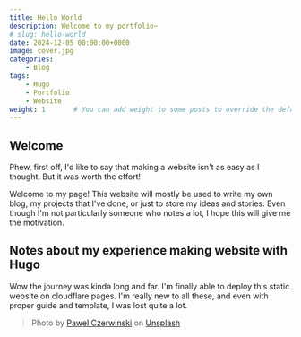 ```yaml
---
title: Hello World
description: Welcome to my portfolio~
# slug: hello-world
date: 2024-12-05 00:00:00+0000
image: cover.jpg
categories:
    - Blog
tags:
    - Hugo
    - Portfolio
    - Website
weight: 1       # You can add weight to some posts to override the default sorting (date descending)
---
```


## Welcome

Phew, first off, I'd like to say that making a website isn't as easy as I thought. But it was worth the effort!

Welcome to my page! This website will mostly be used to write my own blog, my projects that I've done, or just to store my ideas and stories. Even though I'm not particularly someone who notes a lot, I hope this will give me the motivation.

## Notes about my experience making website with Hugo

Wow the journey was kinda long and far. I'm finally able to deploy this static website on cloudflare pages. I'm really new to all these, and even with proper guide and template, I was lost quite a lot.

> Photo by [Pawel Czerwinski](https://unsplash.com/@pawel_czerwinski) on [Unsplash](https://unsplash.com/)